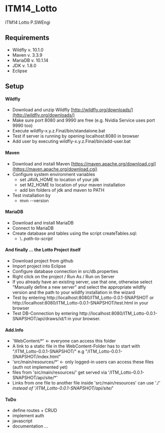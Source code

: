 # ITM14_Lotto
ITM14 Lotto P.SWEngi


## Requirements
- Wildfly v. 10.1.0
- Maven v. 3.3.9
- MariaDB v. 10.1.14
- JDK v. 1.8.0
- Eclipse

## Setup

#### Wildfly
- Download and unzip Wildfly [http://wildfly.org/downloads/](http://wildfly.org/downloads/)
- Make sure port 8080 and 9990 are free (e.g. Nvidia Service uses port 9990 too)
- Execute wildfly-x.y.z.Final/bin/standalone.bat
- Test if server is running by opening localhost:8080 in browser
- Add user by executing wildfly-x.y.z.Final/bin/add-user.bat

#### Maven
- Download and install Maven [https://maven.apache.org/download.cgi](https://maven.apache.org/download.cgi)
- Configure system environment variables
	- set JAVA_HOME to location of your jdk 
	- set M2_HOME to location of your maven installation
	- add bin folders of jdk and maven to PATH 
- Test installation by 
	- mvn --version

#### MariaDB
- Download and install MariaDB
- Connect to MariaDB
- Create database and tables using the script createTables.sql: 
	- \\. _path-to-script_

#### And finally ... the Lotto Project itself
- Download project from github
- Import project into Eclipse
- Configure database connection in src/db.properties 
- Right click on the project / Run As / Run on Server
- If you already have an existing server, use that one, otherwise select "Manually define a new server" and select the appropriate wildfly version and the path to your wildlfy installation in the wizard
- Test by entering http://localhost:8080/ITM_Lotto-0.0.1-SNAPSHOT or http://localhost:8080/ITM_Lotto-0.0.1-SNAPSHOT/test.html  in your browser
- Test DB-Connection by entering http://localhost:8080/ITM_Lotto-0.0.1-SNAPSHOT/api/draws/id/1 in your browser. 


#### Add.Info
- 'WebContent/*' <- everyone can access this folder
- A link to a static file in the WebContent-Folder has to start with "/ITM_Lotto-0.0.1-SNAPSHOT/" e.g "/ITM_Lotto-0.0.1-SNAPSHOT/index.html"
- 'src/main/resources/*' <- only logged-in users can access these files (auth not implemented yet)
- files from 'src/main/resources/' get served via '/ITM_Lotto-0.0.1-SNAPSHOT/api/site/*'
- Links from one file to another file inside 'src/main/resources' can use './*' instead of '/ITM_Lotto-0.0.1-SNAPSHOT/api/site/*'


#### ToDo
- define routes + CRUD
- implement auth
- javascript
- documentation ...